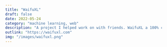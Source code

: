 ```yaml
---
title: "WaifuXL"
draft: false
date: 2022-05-24
category: "machine learning, web"
description: "A project I helped work on with friends. WaifuXL a 100% client-side web tool for upscaling graphic art using machine learning."
outlink: "https://waifuxl.com"
img: "/images/waifuxl.png"
---
```

